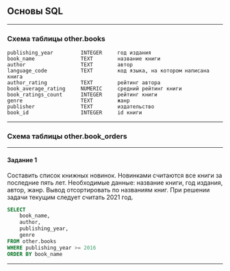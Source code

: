 ## Основы SQL ##

----

### Схема таблицы other.books ###

    publishing_year         INTEGER     год издания
    book_name               TEXT        название книги
    author                  TEXT        автор
    language_code           TEXT        код языка, на котором написана книга
    author_rating           TEXT        рейтинг автора
    book_average_rating     NUMERIC     средний рейтинг книги
    book_ratings_count      INTEGER     рейтинг книги
    genre                   TEXT        жанр
    publisher               TEXT        издательство
    book_id                 INTEGER     id книги

----

### Схема таблицы other.book_orders ###

----

#### **Задание 1** ####

Составить список книжных новинок. Новинками считаются все книги за последние
пять лет. Необходимые данные: название книги, год издания, автор, жанр.
Вывод отсортировать по названиям книг. При решении задачи текущим следует
считать 2021 год.

```sql
SELECT
    book_name,
    author,
    publishing_year,
    genre
FROM other.books
WHERE publishing_year >= 2016
ORDER BY book_name
```

----
